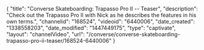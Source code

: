 {
    "title": "Converse Skateboarding: Trapasso Pro II -- Teaser",
    "description": "Check out the Trapasso Pro II with Nick as he describes the features in his own terms.",
    "channelid": "168524",
    "videoid": "6440006",
    "date_created": "1338558203",
    "date_modified": "1447449175",
    "type": "captivate",
    "layout": "channelVideo",
    "url": "\/converse\/converse-skateboarding-trapasso-pro-ii-teaser\/168524-6440006"
}